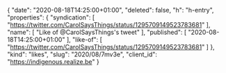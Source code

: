 {
  "date": "2020-08-18T14:25:00+01:00",
  "deleted": false,
  "h": "h-entry",
  "properties": {
    "syndication": [
      "https://twitter.com/CarolSaysThings/status/1295709149523783681"
    ],
    "name": [
      "Like of @CarolSaysThings's tweet"
    ],
    "published": [
      "2020-08-18T14:25:00+01:00"
    ],
    "like-of": [
      "https://twitter.com/CarolSaysThings/status/1295709149523783681"
    ]
  },
  "kind": "likes",
  "slug": "2020/08/7mv3e",
  "client_id": "https://indigenous.realize.be"
}
